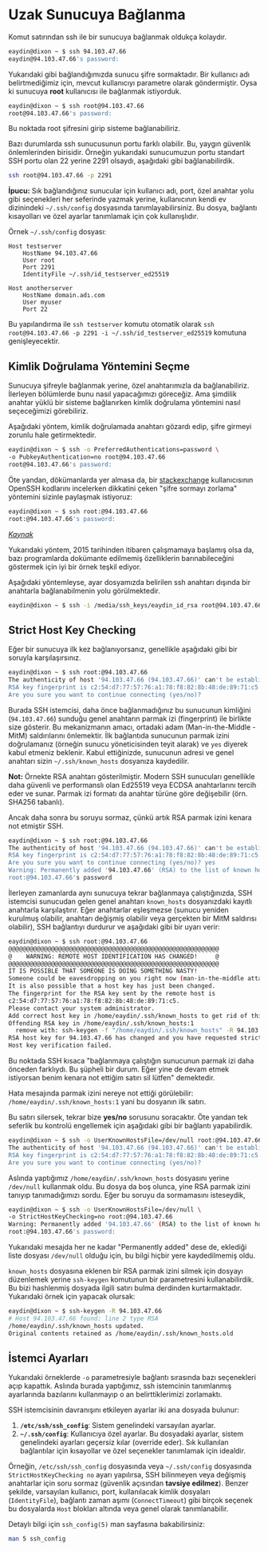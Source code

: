 # Uzak Sunucuya Bağlanma

Komut satırından ssh ile bir sunucuya bağlanmak oldukça kolaydır.

```bash
eaydin@dixon ~ $ ssh 94.103.47.66
eaydin@94.103.47.66's password:
```

Yukarıdaki gibi bağlandığımızda sunucu şifre sormaktadır. Bir kullanıcı adı belirtmediğimiz için, mevcut kullanıcıyı parametre olarak göndermiştir. Oysa ki sunucuya **root** kullanıcısı ile bağlanmak istiyorduk.

```bash
eaydin@dixon ~ $ ssh root@94.103.47.66
root@94.103.47.66's password:
```

Bu noktada root şifresini girip sisteme bağlanabiliriz.

Bazı durumlarda ssh sunucusunun portu farklı olabilir. Bu, yaygın güvenlik önlemlerinden birisidir. Örneğin yukarıdaki sunucumuzun portu standart SSH portu olan 22 yerine 2291 olsaydı, aşağıdaki gibi bağlanabilirdik.

```bash
ssh root@94.103.47.66 -p 2291
```

**İpucu:** Sık bağlandığınız sunucular için kullanıcı adı, port, özel anahtar yolu gibi seçenekleri her seferinde yazmak yerine, kullanıcının kendi ev dizinindeki `~/.ssh/config` dosyasında tanımlayabilirsiniz. Bu dosya, bağlantı kısayolları ve özel ayarlar tanımlamak için çok kullanışlıdır.

Örnek `~/.ssh/config` dosyası:
```
Host testserver
    HostName 94.103.47.66
    User root
    Port 2291
    IdentityFile ~/.ssh/id_testserver_ed25519

Host anotherserver
    HostName domain.adı.com
    User myuser
    Port 22
```
Bu yapılandırma ile `ssh testserver` komutu otomatik olarak `ssh root@94.103.47.66 -p 2291 -i ~/.ssh/id_testserver_ed25519` komutuna genişleyecektir.

## Kimlik Doğrulama Yöntemini Seçme

Sunucuya şifreyle bağlanmak yerine, özel anahtarımızla da bağlanabiliriz. İlerleyen bölümlerde bunu nasıl yapacağımızı göreceğiz. Ama şimdilik anahtar yüklü bir sisteme bağlanırken kimlik doğrulama yöntemini nasıl seçeceğimizi görebiliriz.

Aşağıdaki yöntem, kimlik doğrulamada anahtarı gözardı edip, şifre girmeyi zorunlu hale getirmektedir.

```bash
eaydin@dixon ~ $ ssh -o PreferredAuthentications=password \
-o PubkeyAuthentication=no root@94.103.47.66
root@94.103.47.66's password:
```

Öte yandan, dökümanlarda yer almasa da, bir [stackexchange](http://stackexchange.com) kullanıcısının OpenSSH kodlarını incelerken dikkatini çeken "şifre sormayı zorlama" yöntemini sizinle paylaşmak istiyoruz:

```bash
eaydin@dixon ~ $ ssh root:@94.103.47.66
root:@94.103.47.66's password:
```

[_Kaynak_](http://unix.stackexchange.com/a/124582)

Yukarıdaki yöntem, 2015 tarihinden itibaren çalışmamaya başlamış olsa da, bazı programlarda dokümante edilmemiş özelliklerin barınabileceğini göstermek için iyi bir örnek teşkil ediyor.

Aşağıdaki yöntemleyse, ayar dosyamızda belirilen ssh anahtarı dışında bir anahtarla bağlanabilmenin yolu görülmektedir.

```bash
eaydin@dixon ~ $ ssh -i /media/ssh_keys/eaydin_id_rsa root@94.103.47.66
```

## Strict Host Key Checking

Eğer bir sunucuya ilk kez bağlanıyorsanız, genellikle aşağıdaki gibi bir soruyla karşılaşırsınız.

```bash
eaydin@dixon ~ $ ssh root:@94.103.47.66
The authenticity of host '94.103.47.66 (94.103.47.66)' can't be established.
RSA key fingerprint is c2:54:d7:77:57:76:a1:78:f8:82:8b:48:de:89:71:c5.
Are you sure you want to continue connecting (yes/no)?
```

Burada SSH istemcisi, daha önce bağlanmadığınız bu sunucunun kimliğini (`94.103.47.66`) sunduğu genel anahtarın parmak izi (fingerprint) ile birlikte size gösterir. Bu mekanizmanın amacı, ortadaki adam (Man-in-the-Middle - MitM) saldırılarını önlemektir. İlk bağlantıda sunucunun parmak izini doğrulamanız (örneğin sunucu yöneticisinden teyit alarak) ve `yes` diyerek kabul etmeniz beklenir. Kabul ettiğinizde, sunucunun adresi ve genel anahtarı sizin `~/.ssh/known_hosts` dosyanıza kaydedilir.

**Not:** Örnekte RSA anahtarı gösterilmiştir. Modern SSH sunucuları genellikle daha güvenli ve performanslı olan Ed25519 veya ECDSA anahtarlarını tercih eder ve sunar. Parmak izi formatı da anahtar türüne göre değişebilir (örn. SHA256 tabanlı).

Ancak daha sonra bu soruyu sormaz, çünkü artık RSA parmak izini kenara not etmiştir SSH.

```bash
eaydin@dixon ~ $ ssh root:@94.103.47.66
The authenticity of host '94.103.47.66 (94.103.47.66)' can't be established.
RSA key fingerprint is c2:54:d7:77:57:76:a1:78:f8:82:8b:48:de:89:71:c5.
Are you sure you want to continue connecting (yes/no)? yes
Warning: Permanently added '94.103.47.66' (RSA) to the list of known hosts.
root:@94.103.47.66's password
```

İlerleyen zamanlarda aynı sunucuya tekrar bağlanmaya çalıştığınızda, SSH istemcisi sunucudan gelen genel anahtarı `known_hosts` dosyanızdaki kayıtlı anahtarla karşılaştırır. Eğer anahtarlar eşleşmezse (sunucu yeniden kurulmuş olabilir, anahtarı değişmiş olabilir veya gerçekten bir MitM saldırısı olabilir), SSH bağlantıyı durdurur ve aşağıdaki gibi bir uyarı verir:

```bash
eaydin@dixon ~ $ ssh root:@94.103.47.66
@@@@@@@@@@@@@@@@@@@@@@@@@@@@@@@@@@@@@@@@@@@@@@@@@@@@@@@@@@@
@    WARNING: REMOTE HOST IDENTIFICATION HAS CHANGED!     @
@@@@@@@@@@@@@@@@@@@@@@@@@@@@@@@@@@@@@@@@@@@@@@@@@@@@@@@@@@@
IT IS POSSIBLE THAT SOMEONE IS DOING SOMETHING NASTY!
Someone could be eavesdropping on you right now (man-in-the-middle attack)!
It is also possible that a host key has just been changed.
The fingerprint for the RSA key sent by the remote host is
c2:54:d7:77:57:76:a1:78:f8:82:8b:48:de:89:71:c5.
Please contact your system administrator.
Add correct host key in /home/eaydin/.ssh/known_hosts to get rid of this message.
Offending RSA key in /home/eaydin/.ssh/known_hosts:1
  remove with: ssh-keygen -f "/home/eaydin/.ssh/known_hosts" -R 94.103.47.66
RSA host key for 94.103.47.66 has changed and you have requested strict checking.
Host key verification failed.
```

Bu noktada SSH kısaca "bağlanmaya çalıştığın sunucunun parmak izi daha önceden farklıydı. Bu şüpheli bir durum. Eğer yine de devam etmek istiyorsan benim kenara not ettiğim satırı sil lütfen" demektedir.

Hata mesajında parmak izini nereye not ettiği görülebilir: `/home/eaydin/.ssh/known_hosts:1` yani bu dosyanın ilk satırı.

Bu satırı silersek, tekrar bize **yes/no** sorusunu soracaktır. Öte yandan tek seferlik bu kontrolü engellemek için aşağıdaki gibi bir bağlantı yapabilirdik.

```bash
eaydin@dixon ~ $ ssh -o UserKnownHostsFile=/dev/null root:@94.103.47.66
The authenticity of host '94.103.47.66 (94.103.47.66)' can't be established.
RSA key fingerprint is c2:54:d7:77:57:76:a1:78:f8:82:8b:48:de:89:71:c5.
Are you sure you want to continue connecting (yes/no)?
```

Aslında yaptığımız `/home/eaydin/.ssh/known_hosts` dosyasını yerine `/dev/null` kullanmak oldu. Bu dosya da boş olunca, yine RSA parmak izini tanıyıp tanımadığımızı sordu. Eğer bu soruyu da sormamasını isteseydik,

```bash
eaydin@dixon ~ $ ssh -o UserKnownHostsFile=/dev/null \
-o StrictHostKeyChecking=no root:@94.103.47.66
Warning: Permanently added '94.103.47.66' (RSA) to the list of known hosts.
root:@94.103.47.66's password:
```

Yukarıdaki mesajda her ne kadar "Permanently added" dese de, eklediği liste dosyası `/dev/null` olduğu için, bu bilgi hiçbir yere kaydedilmemiş oldu.

`known_hosts` dosyasına eklenen bir RSA parmak izini silmek için dosyayı düzenlemek yerine `ssh-keygen` komutunun bir parametresini kullanabilirdik. Bu bizi hashlenmiş dosyada ilgili satırı bulma derdinden kurtarmaktadır. Yukarıdaki örnek için yapacak olursak:

```bash
eaydin@dixon ~ $ ssh-keygen -R 94.103.47.66
# Host 94.103.47.66 found: line 2 type RSA
/home/eaydin/.ssh/known_hosts updated.
Original contents retained as /home/eaydin/.ssh/known_hosts.old
```

## İstemci Ayarları

Yukarıdaki örneklerde `-o` parametresiyle bağlantı sırasında bazı seçenekleri açıp kapattık. Aslında burada yaptığımız, ssh istemcinin tanımlanmış ayarlarında bazılarını kullanmayıp o an belirttiklerimizi zorlamaktı.

SSH istemcisinin davranışını etkileyen ayarlar iki ana dosyada bulunur:
1.  **`/etc/ssh/ssh_config`**: Sistem genelindeki varsayılan ayarlar.
2.  **`~/.ssh/config`**: Kullanıcıya özel ayarlar. Bu dosyadaki ayarlar, sistem genelindeki ayarları geçersiz kılar (override eder). Sık kullanılan bağlantılar için kısayollar ve özel seçenekler tanımlamak için idealdir.

Örneğin, `/etc/ssh/ssh_config` dosyasında veya `~/.ssh/config` dosyasında `StrictHostKeyChecking no` ayarı yapılırsa, SSH bilinmeyen veya değişmiş anahtarlar için soru sormaz (güvenlik açısından **tavsiye edilmez**). Benzer şekilde, varsayılan kullanıcı, port, kullanılacak kimlik dosyaları (`IdentityFile`), bağlantı zaman aşımı (`ConnectTimeout`) gibi birçok seçenek bu dosyalarda `Host` blokları altında veya genel olarak tanımlanabilir.

Detaylı bilgi için `ssh_config(5)` man sayfasına bakabilirsiniz:
```bash
man 5 ssh_config
```
